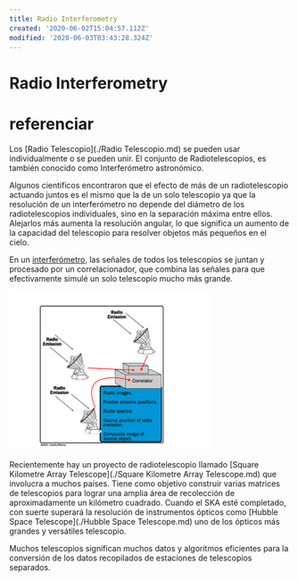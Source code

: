 ```yaml
---
title: Radio Interferometry
created: '2020-06-02T15:04:57.112Z'
modified: '2020-06-03T03:43:28.324Z'
---
```


# Radio Interferometry

# referenciar 


Los [Radio Telescopio](./Radio Telescopio.md) se pueden usar individualmente o se pueden unir. El conjunto de Radiotelescopios, es también conocido como Interferómetro astronómico.

Algunos científicos encontraron que el efecto de más de un radiotelescopio actuando juntos es el mismo que la de un solo telescopio ya que la resolución de un interferómetro no depende del diámetro de los radiotelescopios individuales, sino en la separación máxima entre ellos. Alejarlos más aumenta la resolución angular, lo que significa un aumento de la capacidad del telescopio para resolver objetos más pequeños en el cielo. 

En un [interferómetro](./Interferometry.md), las señales de todos los telescopios se juntan y procesado por un correlacionador, que combina las señales para que efectivamente simulé un solo telescopio mucho más grande. 

![alt text](./interferometro.png)

Recientemente hay un proyecto de radiotelescopio llamado [Square Kilometre Array Telescope](./Square Kilometre Array Telescope.md) que involucra a muchos países. Tiene como objetivo construir varias matrices de telescopios para lograr una amplia área de recolección de aproximadamente un kilómetro cuadrado. Cuando el SKA esté completado, con suerte superará la resolución de instrumentos ópticos como [Hubble Space Telescope](./Hubble Space Telescope.md) uno de los ópticos más grandes y versátiles telescopio.

Muchos telescopios significan muchos datos y  algoritmos eficientes para la conversión de los datos recopilados de estaciones de telescopios separados.



